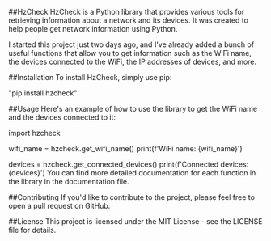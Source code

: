 ##HzCheck
HzCheck is a Python library that provides various tools for retrieving information about a network and its devices. It was created to help people get network information using Python.

I started this project just two days ago, and I've already added a bunch of useful functions that allow you to get information such as the WiFi name, the devices connected to the WiFi, the IP addresses of devices, and more.

##Installation
To install HzCheck, simply use pip:

"pip install hzcheck"

##Usage
Here's an example of how to use the library to get the WiFi name and the devices connected to it:

import hzcheck

wifi_name = hzcheck.get_wifi_name()
print(f'WiFi name: {wifi_name}')

devices = hzcheck.get_connected_devices()
print(f'Connected devices: {devices}')
You can find more detailed documentation for each function in the library in the documentation file.

##Contributing
If you'd like to contribute to the project, please feel free to open a pull request on GitHub.

##License
This project is licensed under the MIT License - see the LICENSE file for details.
